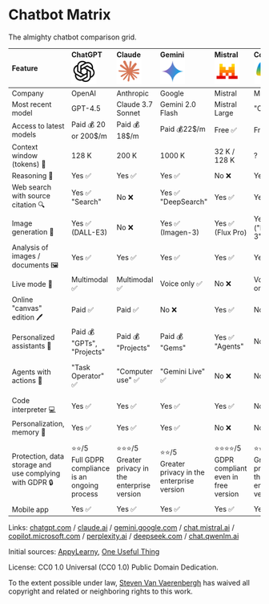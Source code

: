 # Chatbot Matrix

The almighty chatbot comparison grid.

| Feature | ChatGPT<br><a href="https://chatgpt.com"><picture><source media="(prefers-color-scheme: dark)" srcset="img/icon_chatgpt_light.png"><source media="(prefers-color-scheme: light)" srcset="img/icon_chatgpt.png"><img src="img/icon_chatgpt.png" alt="ChatGPT" width="50"></picture></a> | Claude<br><a href="https://claude.ai"><img src="img/icon_claude.png" alt="Claude" width="50"></a> | Gemini<br><a href="https://gemini.google.com/"><img src="img/icon_gemini.png" alt="Gemini" width="50"></a> | Mistral<br><a href="https://chat.mistral.ai"><img src="img/icon_mistral.png" alt="Mistral" width="50"></a> | Copilot<br><a href="https://copilot.microsoft.com"><img src="img/icon_copilot.png" alt="Copilot" width="50"></a> | Perplexity<br><a href="https://www.perplexity.ai"><picture><source media="(prefers-color-scheme: dark)" srcset="img/icon_perplexity_light.png"><source media="(prefers-color-scheme: light)" srcset="img/icon_perplexity.png"><img src="img/icon_perplexity.png" alt="Perplexity" width="50"></picture></a> | DeepSeek<br><a href="https://www.deepseek.com"><img src="img/icon_deepseek.png" alt="DeepSeek" width="50"></a> | Qwen<br><a href="https://chat.qwenlm.ai"><img src="img/icon_qwen.png" alt="Qwen" width="50"></a> |
|:-|:-|:-|:-|:-|:-|:-|:-|:-|
| Company | OpenAI | Anthropic | Google | Mistral | Microsoft | Perplexity | DeepSeek | Alibaba |
| Most recent model | GPT-4.5 | Claude 3.7 Sonnet | Gemini 2.0 Flash | Mistral Large | "Copilot" | "Perplexity" | V3 / R1 | 2.5 Max |
| Access to latest models | Paid 💰 20 or 200$/m | Paid 💰18$/m | Paid 💰22$/m | Free ✅ | Free ✅ | Paid 💰20$/m | Free ✅ | Free ✅ |
| Context window (tokens) 📏 | 128 K | 200 K | 1000 K | 32 K / 128 K | ? | ? | 64 K | 32 K/ 128 K |
| Reasoning 🧠 | Yes ✅ | Yes ✅ | Yes ✅ | No ❌ | Yes ✅ | No ❌ | Yes ✅ | No ❌ |
| Web search with source citation 🔍 | Yes ✅<br>"Search" | No ❌ | Yes ✅<br>"DeepSearch" | Yes ✅ | Yes ✅ | Yes ✅ | Yes ✅ | Yes ✅ |
| Image generation 🎨 | Yes ✅<br>(DALL-E3) | No ❌ | Yes ✅<br>(Imagen-3) | Yes ✅<br>(Flux Pro) | Yes ✅<br>("DALL-E 3") | No ❌ | No ❌ | Yes ✅ |
| Analysis of images / documents 🖼️ | Yes ✅ | Yes ✅ | Yes ✅ | Yes ✅ | Yes ✅ | Paid 💰 | No/ Yes ✅ | Yes ✅ |
| Live mode 🎤 | Multimodal ✅ | Multimodal ✅ | Voice only ✅ | No ❌ | Voice only ✅ | No ❌ | No ❌ | No ❌ |
| Online "canvas" edition 🖊️ | Paid ✅ | Paid ✅ | No ❌ | Yes ✅ | No ❌ | No ❌ | No ❌ | No ❌ |
| Personalized assistants 📠 | Paid 💰<br>"GPTs", "Projects" | Paid 💰<br>"Projects" | Paid 💰<br>"Gems" | Yes ✅<br>"Agents" | No ❌ | No ❌ | No ❌ | No ❌ |
| Agents with actions 🤖 | "Task Operator" ✅ | "Computer use" ✅ | "Gemini Live" ✅ | No ❌ | No ❌ | "Assistant" ✅<br>(on mobile app 📱) | No ❌ | No ❌ |
| Code interpreter 💻 | Yes ✅ | Yes ✅ | Yes ✅ | Yes ✅ | No ❌ | No ❌ | Yes ✅ | Yes ✅ |
| Personalization, memory 🧠 | Yes ✅ | Yes ✅ | Yes ✅ | No ❌ | No ❌ | No ❌ | No ❌ | No ❌ |
| Protection, data storage and use complying with GDPR 🔒 | ⭐⭐/5<br>Full GDPR compliance is an ongoing process | ⭐⭐⭐/5<br>Greater privacy in the enterprise version | ⭐⭐/5<br>Greater privacy in the enterprise version | ⭐⭐⭐⭐/5<br>GDPR compliant even in free version | ⭐⭐⭐/5<br>Greater privacy in the enterprise version | ⭐⭐/5 Greater privacy in the enterprise version | ⭐/5<br>No privacy unless using local version | ⭐/5<br>No privacy unless using local version |
| Mobile app | Yes ✅ | Yes ✅ | Yes ✅ | Yes ✅ | Yes ✅ | Yes ✅ | Yes ✅ | No ❌ |

Links: [chatgpt.com](https://chatgpt.com/) / [claude.ai](https://claude.ai/) / [gemini.google.com](https://gemini.google.com/) / [chat.mistral.ai](https://chat.mistral.ai/) / [copilot.microsoft.com](https://copilot.microsoft.com/) / [perplexity.ai](https://www.perplexity.ai/) / [deepseek.com](https://www.deepseek.com/) / [chat.qwenlm.ai](https://chat.qwenlm.ai/)

Initial sources: [AppyLearny](https://www.appylearny.fr/), [One Useful Thing](https://www.oneusefulthing.org/)

License: CC0 1.0 Universal (CC0 1.0) Public Domain Dedication.

To the extent possible under law, [Steven Van Vaerenbergh](https://github.com/steven2358) has waived all copyright and related or neighboring rights to this work.

